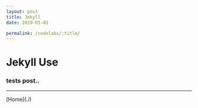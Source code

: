 ```yaml
---
layout: post
title: Jekyll
date: 2019-01-01

permalink: /codelabs/:title/
---
```


# Jekyll Use

### tests post..

<hr/>
[Home](./)

